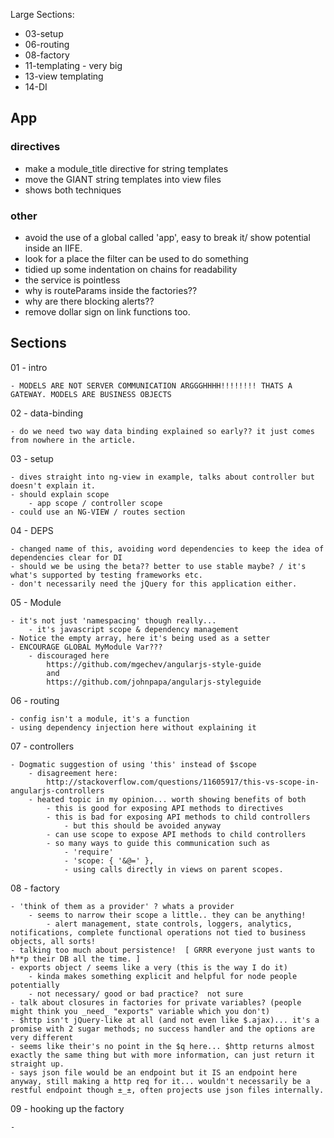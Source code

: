 Large Sections:
* 03-setup
* 06-routing
* 08-factory
* 11-templating - very big
* 13-view templating
* 14-DI

## App
### directives
- make a module_title directive for string templates
- move the GIANT string templates into view files
- shows both techniques

### other
- avoid the use of a global called 'app', easy to break it/ show potential inside an IIFE.
- look for a place the filter can be used to do something
- tidied up some indentation on chains for readability
- the service is pointless
- why is routeParams inside the factories??
- why are there blocking alerts??
- remove dollar sign on link functions too.

## Sections

01 - intro

    - MODELS ARE NOT SERVER COMMUNICATION ARGGGHHHH!!!!!!!! THATS A GATEWAY. MODELS ARE BUSINESS OBJECTS

02 - data-binding

    - do we need two way data binding explained so early?? it just comes from nowhere in the article.

03 - setup

    - dives straight into ng-view in example, talks about controller but doesn't explain it.
    - should explain scope
        - app scope / controller scope
    - could use an NG-VIEW / routes section

04 - DEPS 

    - changed name of this, avoiding word dependencies to keep the idea of dependencies clear for DI
    - should we be using the beta?? better to use stable maybe? / it's what's supported by testing frameworks etc.
    - don't necessarily need the jQuery for this application either.

05 - Module

    - it's not just 'namespacing' though really... 
        - it's javascript scope & dependency management 
    - Notice the empty array, here it's being used as a setter
    - ENCOURAGE GLOBAL MyModule Var???
        - discouraged here
            https://github.com/mgechev/angularjs-style-guide
            and
            https://github.com/johnpapa/angularjs-styleguide

06 - routing

    - config isn't a module, it's a function
    - using dependency injection here without explaining it

07 - controllers

    - Dogmatic suggestion of using 'this' instead of $scope
        - disagreement here:
            http://stackoverflow.com/questions/11605917/this-vs-scope-in-angularjs-controllers
        - heated topic in my opinion... worth showing benefits of both
            - this is good for exposing API methods to directives
            - this is bad for exposing API methods to child controllers
                - but this should be avoided anyway
            - can use scope to expose API methods to child controllers
            - so many ways to guide this communication such as 
                - 'require'
                - 'scope: { '&@=' },
                - using calls directly in views on parent scopes.

08 - factory

    - 'think of them as a provider' ? whats a provider
        - seems to narrow their scope a little.. they can be anything!
            - alert management, state controls, loggers, analytics, notifications, complete functional operations not tied to business objects, all sorts!
    - talking too much about persistence!  [ GRRR everyone just wants to h**p their DB all the time. ]
    - exports object / seems like a very (this is the way I do it)
        - kinda makes something explicit and helpful for node people potentially
        - not necessary/ good or bad practice?  not sure
    - talk about closures in factories for private variables? (people might think you _need_ "exports" variable which you don't)
    - $http isn't jQuery-like at all (and not even like $.ajax)... it's a promise with 2 sugar methods; no success handler and the options are very different
    - seems like their's no point in the $q here... $http returns almost exactly the same thing but with more information, can just return it straight up.
    - says json file would be an endpoint but it IS an endpoint here anyway, still making a http req for it... wouldn't necessarily be a restful endpoint though ±_±, often projects use json files internally.

09 - hooking up the factory

    -


